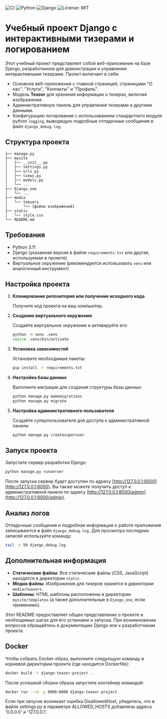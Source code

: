 ![CI](https://img.shields.io/github/actions/workflow/status/Cartesian-School/runtime-type-checker/ci.yml?branch=master&label=CI&logo=github)
![Python](https://img.shields.io/badge/Python-3.11%20%7C%203.12%20%7C%203.13-3776AB?logo=python&logoColor=white)
![Django](https://img.shields.io/badge/Django-5.2.5-092E20?logo=django&logoColor=white)
![License: MIT](https://img.shields.io/badge/License-MIT-yellow.svg)

# Учебный проект Django с интерактивными тизерами и логированием

Этот учебный проект представляет собой веб-приложение на базе Django, разработанное для демонстрации и управления интерактивными тизерами. Проект включает в себя:

- Основное веб-приложение с главной страницей, страницами "О нас", "Услуги", "Контакты" и "Профиль".
- Модель **Teaser** для хранения информации о тизерах, включая изображения.
- Административную панель для управления тизерами и другими данными.
- Конфигурацию логирования с использованием стандартного модуля python `logging`, выводящую подробные отладочные сообщения в файл `django_debug.log`.

## Структура проекта

```
├── manage.py
├── mysite
│   ├── __init__.py
│   ├── settings.py
│   ├── urls.py
│   ├── views.py
│   ├── models.py
│   └── ...
├── Django_one
│   └── ...
├── media
│   └── teasers
│       └── [файлы изображений]
├── static
│   └── style.css
└── README.md
```

## Требования

- Python 3.11
- Django (указанная версия в файле `requirements.txt` или другая, используемая в проекте)
- Виртуальное окружение (рекомендуется использовать `venv` или аналогичный инструмент)

## Настройка проекта

1. **Клонирование репозитория или получение исходного кода**

   Получите код проекта на ваш компьютер.

2. **Создание виртуального окружения**

   Создайте виртуальное окружение и активируйте его:
   ```bash
   python -m venv .venv
   source .venv/bin/activate
   ```

3. **Установка зависимостей**

   Установите необходимые пакеты:
   ```bash
   pip install -r requirements.txt
   ```

4. **Настройка базы данных**

   Выполните миграции для создания структуры базы данных:
   ```bash
   python manage.py makemigrations
   python manage.py migrate
   ```

5. **Настройка административного пользователя**

   Создайте суперпользователя для доступа к административной панели:
   ```bash
   python manage.py createsuperuser
   ```

## Запуск проекта

Запустите сервер разработки Django:

```bash
python manage.py runserver
```

После запуска сервер будет доступен по адресу [http://127.0.0.1:8000](http://127.0.0.1:8000). Вы также можете получить доступ к административной панели по адресу [http://127.0.0.1:8000/admin](http://127.0.0.1:8000/admin).

## Анализ логов

Отладочные сообщения и подробная информация о работе приложения записываются в файл `django_debug.log`. Для просмотра последних записей используйте команду:

```bash
tail -n 50 django_debug.log
```

## Дополнительная информация

- **Статические файлы**: Все статические файлы (CSS, JavaScript) находятся в директории `static`.
- **Медиа файлы**: Изображения для тизеров хранятся в директории `media/teasers`.
- **Шаблоны**: HTML шаблоны расположены в директории `mysite/templates` (а также дополнительные в `Django_one`, если применимо).

Этот README предоставляет общее представление о проекте и необходимых шагах для его установки и запуска. При возникновении вопросов обращайтесь в документацию Django или к разработчикам проекта.

## Docker

Чтобы собрать Docker-образ, выполните следующую команду в корневой директории проекта (где находится Dockerfile):

```bash
docker build -t django-teaser-project .
```

После успешной сборки образа запустите контейнер командой:

```bash
docker run --rm -p 8000:8000 django-teaser-project
```

Если при запуске возникает ошибка DisallowedHost, убедитесь, что в файле settings.py в параметре ALLOWED_HOSTS добавлены адреса '0.0.0.0' и '127.0.0.1'.